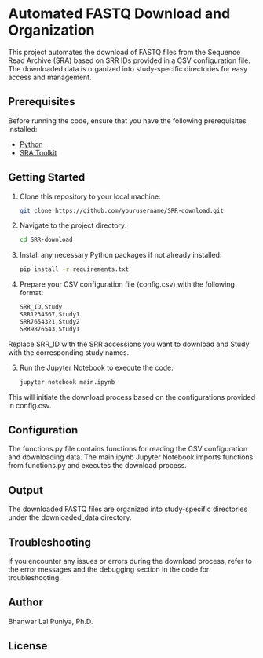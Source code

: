 # Automated FASTQ Download and Organization

This project automates the download of FASTQ files from the Sequence Read Archive (SRA) based on SRR IDs provided in a CSV configuration file. The downloaded data is organized into study-specific directories for easy access and management.

## Prerequisites

Before running the code, ensure that you have the following prerequisites installed:

- [Python](https://www.python.org/downloads/)
- [SRA Toolkit](https://www.ncbi.nlm.nih.gov/sra/docs/toolkitsoft/)

## Getting Started

1. Clone this repository to your local machine:

   ```bash
   git clone https://github.com/yourusername/SRR-download.git
   
2. Navigate to the project directory:

    ```bash
    cd SRR-download

3. Install any necessary Python packages if not already installed:

    ```bash
   pip install -r requirements.txt

4. Prepare your CSV configuration file (config.csv) with the following format:

    ```bash
    SRR_ID,Study
    SRR1234567,Study1
    SRR7654321,Study2
    SRR9876543,Study1

Replace SRR_ID with the SRR accessions you want to download and Study with the corresponding study names.

5. Run the Jupyter Notebook to execute the code:

    ```bash
   jupyter notebook main.ipynb

This will initiate the download process based on the configurations provided in config.csv.

## Configuration
The functions.py file contains functions for reading the CSV configuration and downloading data.
The main.ipynb Jupyter Notebook imports functions from functions.py and executes the download process.

## Output
The downloaded FASTQ files are organized into study-specific directories under the downloaded_data directory.

## Troubleshooting
If you encounter any issues or errors during the download process, refer to the error messages and the debugging section in the code for troubleshooting.


## Author
Bhanwar Lal Puniya, Ph.D.

## License

